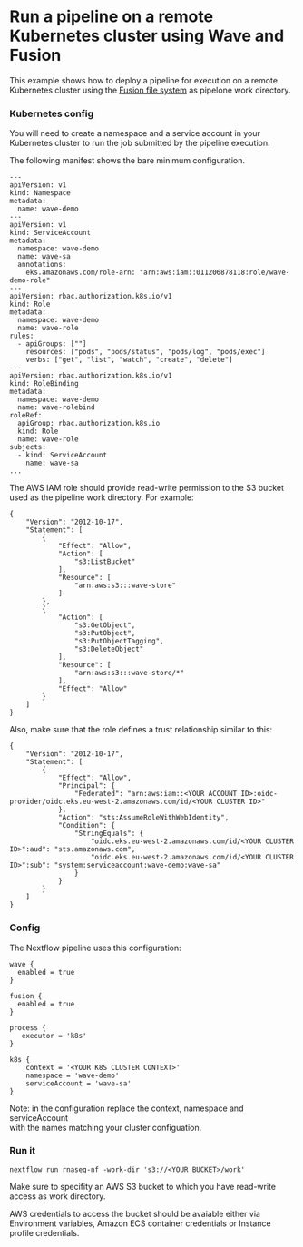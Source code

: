 # Run a pipeline on a remote Kubernetes cluster using Wave and Fusion

This example shows how to deploy a pipeline for execution on a remote 
Kubernetes cluster using the [Fusion file system](https://www.nextflow.io/docs/latest/fusion.html) as pipelone work directory.

### Kubernetes config 

You will need to create a namespace and a service account in your 
Kubernetes cluster to run the job submitted by the pipeline execution.

The following manifest shows the bare minimum configuration.


```
---
apiVersion: v1
kind: Namespace
metadata:
  name: wave-demo
---
apiVersion: v1
kind: ServiceAccount
metadata:
  namespace: wave-demo
  name: wave-sa
  annotations:
    eks.amazonaws.com/role-arn: "arn:aws:iam::011206878118:role/wave-demo-role" 
---
apiVersion: rbac.authorization.k8s.io/v1
kind: Role
metadata:
  namespace: wave-demo
  name: wave-role
rules:
  - apiGroups: [""]
    resources: ["pods", "pods/status", "pods/log", "pods/exec"]
    verbs: ["get", "list", "watch", "create", "delete"]
---
apiVersion: rbac.authorization.k8s.io/v1
kind: RoleBinding
metadata:
  namespace: wave-demo
  name: wave-rolebind
roleRef:
  apiGroup: rbac.authorization.k8s.io
  kind: Role
  name: wave-role
subjects:
  - kind: ServiceAccount
    name: wave-sa
...
```

The AWS IAM role should provide read-write permission to the S3 bucket used as the pipeline work directory. For example:

```
{
    "Version": "2012-10-17",
    "Statement": [
        {
            "Effect": "Allow",
            "Action": [
                "s3:ListBucket"
            ],
            "Resource": [
                "arn:aws:s3:::wave-store"
            ]
        },
        {
            "Action": [
                "s3:GetObject",
                "s3:PutObject",
                "s3:PutObjectTagging",
                "s3:DeleteObject"
            ],
            "Resource": [
                "arn:aws:s3:::wave-store/*"
            ],
            "Effect": "Allow"
        }
    ]
}
```

Also, make sure that the role defines a trust relationship similar to this:

```
{
    "Version": "2012-10-17",
    "Statement": [
        {
            "Effect": "Allow",
            "Principal": {
                "Federated": "arn:aws:iam::<YOUR ACCOUNT ID>:oidc-provider/oidc.eks.eu-west-2.amazonaws.com/id/<YOUR CLUSTER ID>"
            },
            "Action": "sts:AssumeRoleWithWebIdentity",
            "Condition": {
                "StringEquals": {
                    "oidc.eks.eu-west-2.amazonaws.com/id/<YOUR CLUSTER ID>":aud": "sts.amazonaws.com",
                    "oidc.eks.eu-west-2.amazonaws.com/id/<YOUR CLUSTER ID>":sub": "system:serviceaccount:wave-demo:wave-sa"
                }
            }
        }
    ]
}
```


### Config 

The Nextflow pipeline uses this configuration: 

```
wave {
  enabled = true
}

fusion {
  enabled = true
}

process {
   executor = 'k8s'
}

k8s {
    context = '<YOUR K8S CLUSTER CONTEXT>'
    namespace = 'wave-demo'
    serviceAccount = 'wave-sa'
}
```

Note: in the configuration replace the context, namespace and serviceAccount  
with the names matching your cluster configuation. 

### Run it 

```
nextflow run rnaseq-nf -work-dir 's3://<YOUR BUCKET>/work'
```

Make sure to specifity an AWS S3 bucket to which you have read-write access as work directory. 

AWS credentials to access the bucket should be avaiable either via Environment variables, Amazon ECS container credentials or Instance profile credentials.